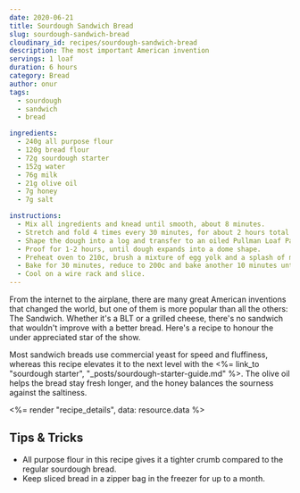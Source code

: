 ```yaml
---
date: 2020-06-21
title: Sourdough Sandwich Bread
slug: sourdough-sandwich-bread
cloudinary_id: recipes/sourdough-sandwich-bread
description: The most important American invention
servings: 1 loaf
duration: 6 hours
category: Bread
author: onur
tags:
  - sourdough
  - sandwich
  - bread

ingredients:
  - 240g all purpose flour
  - 120g bread flour
  - 72g sourdough starter
  - 152g water
  - 76g milk
  - 21g olive oil
  - 7g honey
  - 7g salt

instructions:
  - Mix all ingredients and knead until smooth, about 8 minutes.
  - Stretch and fold 4 times every 30 minutes, for about 2 hours total.
  - Shape the dough into a log and transfer to an oiled Pullman Loaf Pan.
  - Proof for 1-2 hours, until dough expands into a dome shape.
  - Preheat oven to 210c, brush a mixture of egg yolk and a splash of milk on top of the dough.
  - Bake for 30 minutes, reduce to 200c and bake another 10 minutes until golden brown.
  - Cool on a wire rack and slice.
---
```


From the internet to the airplane, there are many great American inventions that changed the world, but one of them is more popular than all the others: The Sandwich. Whether it's a BLT or a grilled cheese, there's no sandwich that wouldn't improve with a better bread. Here's a recipe to honour the under appreciated star of the show.

Most sandwich breads use commercial yeast for speed and fluffiness, whereas this recipe elevates it to the next level with the <%= link_to "sourdough starter", "\_posts/sourdough-starter-guide.md" %>. The olive oil helps the bread stay fresh longer, and the honey balances the sourness against the saltiness.

<%= render "recipe_details", data: resource.data %>

## Tips & Tricks

- All purpose flour in this recipe gives it a tighter crumb compared to the regular sourdough bread.
- Keep sliced bread in a zipper bag in the freezer for up to a month.
